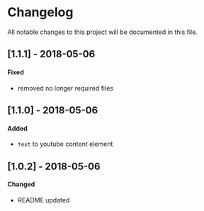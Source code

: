 # Changelog
All notable changes to this project will be documented in this file.

## [1.1.1] - 2018-05-06

#### Fixed
- removed no longer required files

## [1.1.0] - 2018-05-06

#### Added
- `text` to youtube content element

## [1.0.2] - 2018-05-06

#### Changed
- README updated